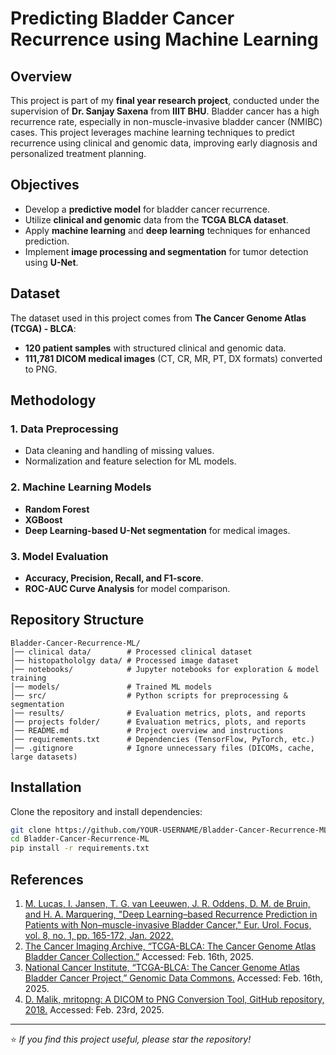 # Predicting Bladder Cancer Recurrence using Machine Learning

## Overview
This project is part of my **final year research project**, conducted under the supervision of **Dr. Sanjay Saxena** from **IIIT BHU**.
Bladder cancer has a high recurrence rate, especially in non-muscle-invasive bladder cancer (NMIBC) cases. This project leverages machine learning techniques to predict recurrence using clinical and genomic data, improving early diagnosis and personalized treatment planning.

## Objectives
- Develop a **predictive model** for bladder cancer recurrence.
- Utilize **clinical and genomic** data from the **TCGA BLCA dataset**.
- Apply **machine learning** and **deep learning** techniques for enhanced prediction.
- Implement **image processing and segmentation** for tumor detection using **U-Net**.

## Dataset
The dataset used in this project comes from **The Cancer Genome Atlas (TCGA) - BLCA**:
- **120 patient samples** with structured clinical and genomic data.
- **111,781 DICOM medical images** (CT, CR, MR, PT, DX formats) converted to PNG.

## Methodology
### **1. Data Preprocessing**
- Data cleaning and handling of missing values.
- Normalization and feature selection for ML models.

### **2. Machine Learning Models**
- **Random Forest**
- **XGBoost**
- **Deep Learning-based U-Net segmentation** for medical images.

### **3. Model Evaluation**
- **Accuracy, Precision, Recall, and F1-score**.
- **ROC-AUC Curve Analysis** for model comparison.

## Repository Structure
```
Bladder-Cancer-Recurrence-ML/
│── clinical data/        # Processed clinical dataset
│── histopathololgy data/ # Processed image dataset
│── notebooks/            # Jupyter notebooks for exploration & model training
│── models/               # Trained ML models
│── src/                  # Python scripts for preprocessing & segmentation
│── results/              # Evaluation metrics, plots, and reports
│── projects folder/      # Evaluation metrics, plots, and reports
│── README.md             # Project overview and instructions
│── requirements.txt      # Dependencies (TensorFlow, PyTorch, etc.)
│── .gitignore            # Ignore unnecessary files (DICOMs, cache, large datasets)
```

## Installation
Clone the repository and install dependencies:
```bash
git clone https://github.com/YOUR-USERNAME/Bladder-Cancer-Recurrence-ML.git
cd Bladder-Cancer-Recurrence-ML
pip install -r requirements.txt
```
<!--
## Usage
Run the preprocessing script:
```bash
python src/data_cleaning.py
```
Train the model:
```bash
python src/train_model.py
```

## Future Enhancements
- **Feature extraction improvements** from both medical images and clinical data.
- **Integration of multi-modal features** for better accuracy.
- **Refinement of image processing techniques**.
- **Development of a clinical decision-support system**.

## Contributors
- **Vasireddy Satvika** (Lead Researcher & Developer)
- **Dr. Sanjay Saxena** (Supervisor - IIIT BHU)
- **Dr. Swapnil A. Lokhande** (On-campus Mentor)
-->

## References
1. [M. Lucas, I. Jansen, T. G. van Leeuwen, J. R. Oddens, D. M. de Bruin, and H. A. Marquering, "Deep Learning–based Recurrence Prediction in Patients with Non–muscle-invasive Bladder Cancer," Eur. Urol. Focus, vol. 8, no. 1, pp. 165-172, Jan. 2022.](https://doi.org/10.1016/j.euf.2020.12.008)
2. [The Cancer Imaging Archive, “TCGA-BLCA: The Cancer Genome Atlas Bladder Cancer Collection.”](https://www.cancerimagingarchive.net/collection/tcga-blca/) Accessed: Feb. 16th, 2025.
3. [National Cancer Institute, “TCGA-BLCA: The Cancer Genome Atlas Bladder Cancer Project,” Genomic Data Commons.](https://portal.gdc.cancer.gov/projects/TCGA-BLCA) Accessed: Feb. 16th, 2025.
4. [D. Malik, mritopng: A DICOM to PNG Conversion Tool, GitHub repository, 2018.](https://github.com/danishm/mritopng) Accessed: Feb. 23rd, 2025.

---
⭐ *If you find this project useful, please star the repository!*
